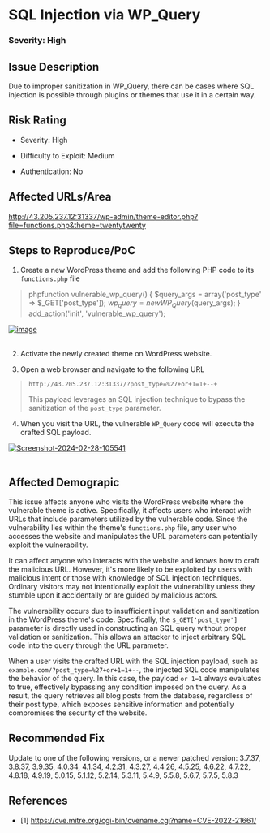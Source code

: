 # SQL Injection via WP_Query

### Severity: High

## Issue Description

Due to improper sanitization in WP_Query, there can be cases where SQL injection is possible through plugins or themes that use it in a certain way.


## Risk Rating

- Severity: High

- Difficulty to Exploit: Medium

- Authentication: No


## Affected URLs/Area

http://43.205.237.12:31337/wp-admin/theme-editor.php?file=functions.php&theme=twentytwenty


## Steps to Reproduce/PoC

1. Create a new WordPress theme and add the following PHP code to its `functions.php` file

   

>  phpfunction vulnerable_wp_query() {
>            $query_args = array('post_type' => $_GET['post_type']);
>            $wp_query = new WP_Query($query_args);
>        }
>        add_action('init', 'vulnerable_wp_query');


<a href="https://ibb.co/xJbhgBv"><img src="https://i.ibb.co/WgXnzM9/image.png" alt="image" border="0"></a><br /><a target='_blank' href='https://usefulwebtool.com/convert-lower-upper-case'></a><br />


2.  Activate the newly created theme on WordPress website.

3.  Open a web browser and navigate to the following URL

  
> `http://43.205.237.12:31337/?post_type=%27+or+1=1+--+`
> 
> This payload leverages an SQL injection technique to bypass the
> sanitization of the `post_type` parameter.

4. When you visit the URL, the vulnerable `WP_Query` code will execute the crafted SQL payload.

<a href="https://ibb.co/vBQYBS1"><img src="https://i.ibb.co/PY9QYdx/Screenshot-2024-02-28-105541.png" alt="Screenshot-2024-02-28-105541" border="0"></a><br /><a target='_blank' href='https://usefulwebtool.com/convert-lower-upper-case'></a><br />


## Affected Demograpic


This issue affects anyone who visits the WordPress website where the vulnerable theme is active. Specifically, it affects users who interact with URLs that include parameters utilized by the vulnerable code. Since the vulnerability lies within the theme's `functions.php` file, any user who accesses the website and manipulates the URL parameters can potentially exploit the vulnerability.

It can affect anyone who interacts with the website and knows how to craft the malicious URL. However, it's more likely to be exploited by users with malicious intent or those with knowledge of SQL injection techniques. Ordinary visitors may not intentionally exploit the vulnerability unless they stumble upon it accidentally or are guided by malicious actors.

The vulnerability occurs due to insufficient input validation and sanitization in the WordPress theme's code. Specifically, the `$_GET['post_type']` parameter is directly used in constructing an SQL query without proper validation or sanitization. This allows an attacker to inject arbitrary SQL code into the query through the URL parameter.

When a user visits the crafted URL with the SQL injection payload, such as `example.com/?post_type=%27+or+1=1+--`, the injected SQL code manipulates the behavior of the query. In this case, the payload `or 1=1` always evaluates to true, effectively bypassing any condition imposed on the query. As a result, the query retrieves all blog posts from the database, regardless of their post type, which exposes sensitive information and potentially compromises the security of the website.

  
## Recommended Fix

Update to one of the following versions, or a newer patched version: 3.7.37, 3.8.37, 3.9.35, 4.0.34, 4.1.34, 4.2.31, 4.3.27, 4.4.26, 4.5.25, 4.6.22, 4.7.22, 4.8.18, 4.9.19, 5.0.15, 5.1.12, 5.2.14, 5.3.11, 5.4.9, 5.5.8, 5.6.7, 5.7.5, 5.8.3
 

 

## References


- [1] https://cve.mitre.org/cgi-bin/cvename.cgi?name=CVE-2022-21661/
